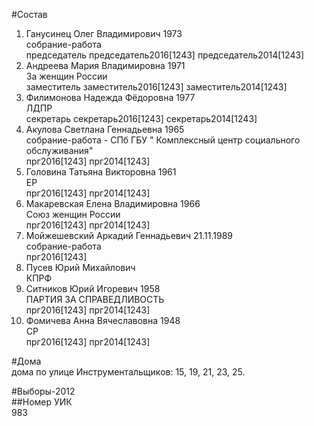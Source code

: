 #Состав  
1. Ганусинец Олег Владимирович 1973  
    собрание-работа  
    председатель председатель2016[1243] председатель2014[1243]  
2. Андреева Мария Владимировна 1971  
    За женщин России  
    заместитель заместитель2016[1243] заместитель2014[1243]  
3. Филимонова Надежда Фёдоровна 1977  
    ЛДПР  
    секретарь секретарь2016[1243] секретарь2014[1243]  
4. Акулова Светлана Геннадьевна 1965  
    собрание-работа - СПб ГБУ " Комплексный центр социального обслуживания"  
    прг2016[1243] прг2014[1243]  
5. Головина Татьяна Викторовна 1961  
    ЕР  
    прг2016[1243] прг2014[1243]  
6. Макаревская Елена Владимировна 1966  
    Союз женщин России  
    прг2016[1243] прг2014[1243]  
7. Мойжешевский Аркадий Геннадьевич 21.11.1989  
    собрание-работа  
    прг2016[1243]  
8. Пусев Юрий Михайлович  
    КПРФ  
9. Ситников Юрий Игоревич 1958  
    ПАРТИЯ ЗА СПРАВЕДЛИВОСТЬ  
    прг2016[1243] прг2014[1243]  
10. Фомичева Анна Вячеславовна 1948  
    СР  
    прг2016[1243] прг2014[1243]  
  
#Дома  
дома по улице Инструментальщиков: 15, 19, 21, 23, 25.  
  
#Выборы-2012  
##Номер УИК  
983  
